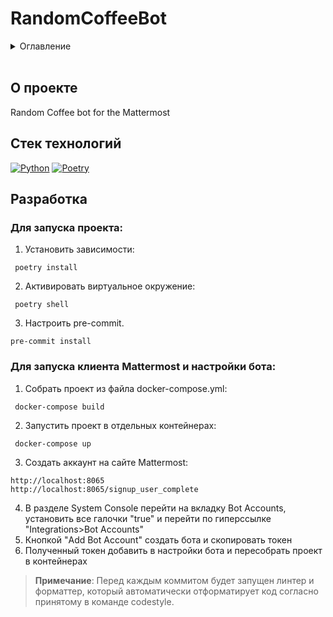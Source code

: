 # RandomCoffeeBot

<details>
  <summary>Оглавление</summary>
  <ol>
    <li>
      <a href="#описание">О проекте</a>
      <ul>
        <li><a href="#технологии">Стек технологий</a></li>
      </ul>
    </li>
    <li>
      <a href="#полезная-информация">Полезная информация</a>
      <ul>
        <li><a href="#работа-с-poetry">Работа с Poetry</a></li>
      </ul>
    </li>
  </ol>
</details></br>

## О проекте
Random Coffee bot for the Mattermost

## Стек технологий
[![Python][Python-badge]][Python-url]
[![Poetry][Poetry-badge]][Poetry-url]

## Разработка

### Для запуска проекта:
  1. Установить зависимости:
  ```
   poetry install
  ```

  2. Активировать виртуальное окружение:
  ```
   poetry shell
  ```

  3. Настроить pre-commit.
  ```
  pre-commit install
  ```




### Для запуска клиента Mattermost и настройки бота:
  1. Собрать проект из файла docker-compose.yml:
  ```
   docker-compose build
  ```

  2. Запустить проект в отдельных контейнерах:
  ```
   docker-compose up
  ```

  3. Создать аккаунт на сайте Mattermost:
  ```
  http://localhost:8065
  http://localhost:8065/signup_user_complete
  ```
4. В разделе System Console перейти на вкладку Bot Accounts, установить все галочки "true" и перейти по гиперссылке "Integrations>Bot Accounts"
5. Кнопкой "Add Bot Account" создать бота и скопировать токен
6. Полученный токен добавить в настройки бота и пересобрать проект в контейнерах

  > **Примечание**:
  > Перед каждым коммитом будет запущен линтер и форматтер,
  > который автоматически отформатирует код
  > согласно принятому в команде codestyle.

<!-- MARKDOWN LINKS & BADGES -->

[Python-url]: https://www.python.org/doc/
[Python-badge]: https://img.shields.io/badge/Python-4682B4?style=for-the-badge&logo=python&logoColor=FFFFFF

[Poetry-url]: https://python-poetry.org/
[Poetry-badge]: https://img.shields.io/badge/poetry-4682B4?style=for-the-badge&logo=poetry&logoColor=FFFFFF
